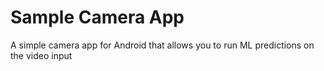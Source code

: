 # Sample Camera App
A simple camera app for Android that allows you to run ML predictions on the video input
